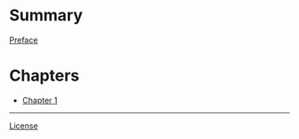 # Summary

[Preface](./preface.md)

# Chapters

- [Chapter 1](./chapters/chapter_1.md)

---

[License](./license.md)
